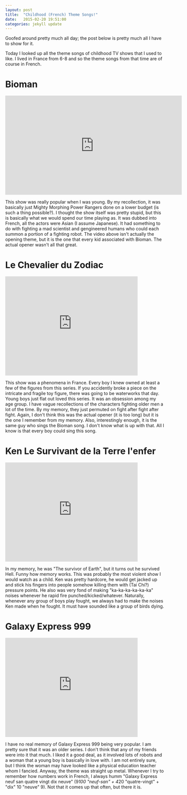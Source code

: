 ```yaml
---
layout: post
title:  "Childhood (French) Theme Songs!"
date:   2015-02-20 19:51:00
categories: jekyll update
---
```

Goofed around pretty much all day; the post below is pretty much all I have to show for it.

Today I looked up all the theme songs of childhood TV shows that I used to like. I lived in France from 6-8 and so the theme songs from that time are of course in French.

# Bioman

<iframe width="560" height="315" src="https://www.youtube.com/embed/rbg-InH7EGo" frameborder="0" allowfullscreen></iframe>

This show was really popular when I was young. By my recollection, it was basically just Mighty Morphing Power Rangers done on a lower budget (is such a thing possible?). I thought the show itself was pretty stupid, but this is basically what we would spend our time playing as. It was dubbed into French, all the actors were Asian (I assume Japanese). It had something to do with fighting a mad scientist and gengineered humans who could each summon a portion of a fighting robot. The video above isn't actually the opening theme, but it is the one that every kid associated with Bioman. The actual opener wasn't all that great.

# Le Chevalier du Zodiac

<iframe width="420" height="315" src="https://www.youtube.com/embed/MF_5O_wsVyw" frameborder="0" allowfullscreen></iframe>

This show was a phenomena in France. Every boy I knew owned at least a few of the figures from this series. If you accidently broke a piece on the intricate and fragile toy figure, there was going to be waterworks that day. Young boys just flat out loved this series. It was an obsession among my age group. I have vague recollections of the characters fighting older men a lot of the time. By my memory, they just permuted on fight after fight after fight. Again, I don't think this was the actual opener (it is too long) but it is the one I remember from my memory. Also, interestingly enough, it is the same guy who sings the Bioman song. I don't know what is up with that. All I know is that every boy could sing this song.

# Ken Le Survivant de la Terre l'enfer

<iframe width="420" height="315" src="https://www.youtube.com/embed/t-NV7FG3974" frameborder="0" allowfullscreen></iframe>

In my memory, he was "The survivor of Earth", but it turns out he survived Hell. Funny how memory works. This was probably the most violent show I would watch as a child. Ken was pretty hardcore, he would get jacked up and stick his fingers into people somehow killing them with (Tai Chi?) pressure points. He also was very fond of making "ka-ka-ka-ka-ka-ka" noises whenever he rapid fire punched/kicked/whatever. Naturally, whenever any group of boys play fought, we always had to make the noises Ken made when he fought. It must have sounded like a group of birds dying.

# Galaxy Express 999

<iframe width="420" height="315" src="https://www.youtube.com/embed/F2yV7T_1YkA" frameborder="0" allowfullscreen></iframe>

I have no real memory of Galaxy Express 999 being very popular. I am pretty sure that it was an older series. I don't think that any of my friends were into it that much. I liked it a good deal, as it involved lots of robots and a woman that a young boy is basically in love with. I am not entirely sure, but I think the woman may have looked like a physical education teacher whom I fancied. Anyway, the theme was straight up metal. Whenever I try to remember how numbers work in French, I always humm "Galaxy Express neuf san quatre vingt dix neuve" (9*100 "neuf-san" + 4*20 "quatre-vingt" + "dix" 10 "neuve" 9). Not that it comes up that often, but there it is.
